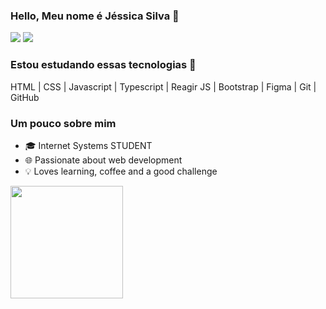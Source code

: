 ### Hello, Meu nome é Jéssica Silva 👋 
<div>
<a href = "mailto:jessicasilv3@gmail.com"><img src="https://img.shields.io/badge/Gmail-D14836?style=for-the-badge&logo=gmail&logoColor=white" target="_blank"></a>
<a href="https://www.linkedin.com/in/jessica-silva-developer" target="_blank"><img src="https://img.shields.io/badge/-LinkedIn-%230077B5?style=for-the-badge&logo=linkedin&logoColor=white" target="_blank"></a>   
</div>

### Estou estudando essas tecnologias 🚀
       
HTML | CSS | Javascript | Typescript | Reagir JS | Bootstrap | Figma | Git | GitHub 
          
        
          
### Um pouco sobre mim     
- 🎓 Internet Systems STUDENT
- 🌐 Passionate about web development
- 💡 Loves learning, coffee and a good challenge

<div>
<a href="https://github.com/jessicasilvagermano">
<img height="180em" src="https://github-readme-stats.vercel.app/api?username=jessicasilvagermano&show_icons=true&theme=ligth&include_all_commits=true&count_private=true"/>
</div>
